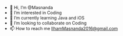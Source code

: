 - 👋 Hi, I’m @Masnanda
- 👀 I’m interested in Coding
- 🌱 I’m currently learning Java and iOS
- 💞️ I’m looking to collaborate on Coding
- 📫 How to reach me IlhamMasnanda2016@gmail.com

<!---
IlhamMasnanda2016/IlhamMasnanda2016 is a ✨ special ✨ repository because its `README.md` (this file) appears on your GitHub profile.
You can click the Preview link to take a look at your changes.
--->

